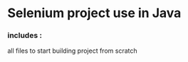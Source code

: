 <h1>Selenium project use in Java </h1>
<h3>includes :</h3>
<p>all files to start building project from scratch </p>
